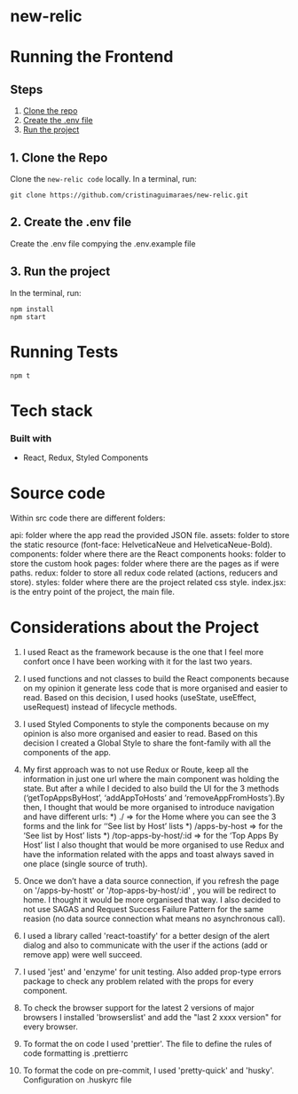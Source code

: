 # new-relic

# Running the Frontend

## Steps
  1. [Clone the repo](#1-clone-the-repo)
  2. [Create the .env file](#2-create-the-env-file)
  3. [Run the project](#3-run-the-project)
  
## 1. Clone the Repo

Clone the `new-relic code` locally. In a terminal, run:

  `git clone https://github.com/cristinaguimaraes/new-relic.git`
  
## 2. Create the .env file 

Create the .env file compying the .env.example file 
  
  
## 3. Run the project

In the terminal, run:
```
npm install
npm start
```

# Running Tests

```
npm t
```

# Tech stack

### Built with
- React, Redux, Styled Components

# Source code
Within src code there are different folders:

api: folder where the app read the provided JSON file.
assets: folder to store the static resource (font-face: HelveticaNeue and HelveticaNeue-Bold).
components: folder where there are the React components
hooks: folder to store the custom hook
pages: folder where there are the pages as if were paths.
redux: folder to store all redux code related (actions, reducers and store).
styles: folder where there are the project related css style.
index.jsx: is the entry point of the project, the main file.

# Considerations about the Project

 1. I used React as the framework because is the one that I feel more confort once I have been working with it for the last two years.
 
 2. I used functions and not classes to build the React components because on my opinion it generate less code that is more organised and easier to read. Based on this decision, I used hooks (useState, useEffect, useRequest) instead of lifecycle methods.
 
 3. I used Styled Components to style the components because on my opinion is also more organised and easier to read. Based on this decision I created a Global Style to share the font-family with all the components of the app.

 4. My first approach was to not use Redux or Route, keep all the information in just one url where the main component was holding the state. But after a while I decided to also build the UI for the 3 methods (‘getTopAppsByHost’, ‘addAppToHosts’ and ’removeAppFromHosts’).By then, I thought that would be more organised to introduce navigation and have different urls:
  *) ./  => for the Home where you can see the 3 forms and the link for ‘‘See list by Host’ lists
  *) /apps-by-host  => for the ‘See list by Host’ lists
  *) /top-apps-by-host/:id => for the ‘Top Apps By Host’ list 
I also thought that would be more organised to use Redux and have the information related with the apps and toast always saved in one place (single source of truth). 

  5. Once we don’t have a data source connection, if you refresh the page on '/apps-by-hostt' or '/top-apps-by-host/:id' , you will be redirect to home. I thought it would be more organised that way.
I also decided to not use SAGAS and Request Success Failure Pattern for the same reasion (no data source connection what means no asynchronous call).

  6. I used a library called 'react-toastify' for a better design of the alert dialog and also to communicate with the user if the actions (add or remove app) were well succeed.
  
  7. I used 'jest' and 'enzyme' for unit testing. Also added prop-type errors package to check any problem related with the props for every component. 
  
  8. To check the browser support for the latest 2 versions of major browsers I installed  'browserslist' and add the "last 2 xxxx version" for every browser.
  
  9. To format the on code I used 'prettier'. The file to define the rules of code formatting is .prettierrc
  
  10. To format the code on pre-commit, I used 'pretty-quick'  and 'husky'. Configuration on .huskyrc file
  
  
  


